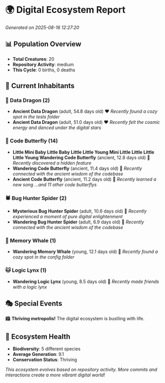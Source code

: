 # 🌍 Digital Ecosystem Report
*Generated on 2025-08-16 12:27:20*

## 📊 Population Overview
- **Total Creatures**: 20
- **Repository Activity**: medium
- **This Cycle**: 0 births, 0 deaths

## 👥 Current Inhabitants

### 🐉 Data Dragon (2)
- **Ancient Data Dragon** (adult, 54.8 days old) ❤️
  *Recently found a cozy spot in the tests folder*
- **Ancient Data Dragon** (adult, 51.0 days old) ❤️
  *Recently felt the cosmic energy and danced under the digital stars*

### 🦋 Code Butterfly (14)
- **Little Mini Baby Little Baby Little Little Young Mini Little Little Little Little Young Wandering Code Butterfly** (ancient, 12.8 days old) 💛
  *Recently discovered a hidden feature*
- **Wandering Code Butterfly** (ancient, 11.4 days old) 💛
  *Recently connected with the ancient wisdom of the codebase*
- **Ancient Code Butterfly** (ancient, 11.2 days old) 💛
  *Recently learned a new song*
  *...and 11 other code butterflys*

### 🕷️ Bug Hunter Spider (2)
- **Mysterious Bug Hunter Spider** (adult, 10.6 days old) 💚
  *Recently experienced a moment of pure digital enlightenment*
- **Wandering Bug Hunter Spider** (adult, 6.9 days old) 💚
  *Recently connected with the ancient wisdom of the codebase*

### 🐋 Memory Whale (1)
- **Wandering Memory Whale** (young, 12.1 days old) 💚
  *Recently found a cozy spot in the config folder*

### 🐱 Logic Lynx (1)
- **Wandering Logic Lynx** (young, 8.5 days old) 💚
  *Recently made friends with a logic lynx*

## 🎭 Special Events

🏙️ **Thriving metropolis!** The digital ecosystem is bustling with life.

## 🔬 Ecosystem Health
- **Biodiversity**: 5 different species
- **Average Generation**: 9.1
- **Conservation Status**: Thriving

*This ecosystem evolves based on repository activity. More commits and interactions create a more vibrant digital world!*